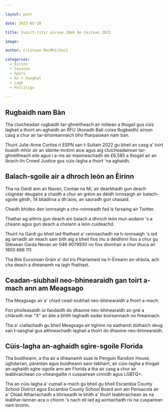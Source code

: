 ```yaml
---

layout: post

date: 2023-05-20

title: Cuairt-litir airson 20mh An Cèitean 2023

image: 

author: Crìstean MacMhìcheil

categories:
  - Èirinn
  - Sasainn
  - Spòrs
  - An t-Saoghal
  - Lagh
  - Poilitigs
  
---
```


## Rugbaidh nam Bàn

Tha cluicheadair rugbaidh tar-ghnèitheach air mìltean a thogail gus cùis laghail a thoirt an-aghaidh an RFU (Aonadh Ball-coise Rugbaidh) airson casg a chur air tar-bhoireannaich bho fharpaisean nam ban.

Thuirt Julie-Anne Curtiss ri ESPN san t-Sultain 2022 gu bheil an casg a' toirt buaidh mhòr air an slàinte-inntinn aice agus aig cluicheadairean tar-ghnèitheach eile agus i a-nis air maoineachadh de £6,585 a thogail air an làrach-lìn Crowd Justice gus cùis-lagha a thoirt 'na aghaidh.

## Balach-sgoile air a dhroch leòn an Èirinn

Tha na Gardí ann an Navan, Contae na Mí, air dearbhadh gun deach còignear deugaire a chaidh a chur an grèim as dèidh ionnsaigh air balach-sgoile gèidh, 14 bliadhna a dh'aois, an saoradh gun chasaid.

Chaidh bhideo den ionnsaigh a cho-roinneadh fad is farsaing air Twitter.

Thathar ag aithris gun deach am balach a dhroch leòn mun aodann 's a cheann agus gun deach a cholann a leòn cuideachd.

Thuirt na Gardí gu bheil iad fhathast a' rannsachadh na h-ionnsaigh 's iad ag iarraidh air neach sam bith aig a bheil fios mu a deidhinn fios a chur gu Stèisean Garda Nevan air 046 9079930 no fios dìomhair a chur thuca air 1800 666 111.

Tha Bile Eucoirean Gràin a' dol tro Phàrlamaid na h-Èireann an-dràsta, ach cha deach a dhèanamh na lagh fhathast.

## Ceadan-siubhail neo-bhìnearaidh gan toirt a-mach ann am Meagsago

Tha Meagsago air a' chiad cead-siubhail neo-bhìnearaidh a thoirt a-mach.

Fon phoileasaidh ùr faodaidh do dhaoine neo-bhìnearaidh an gnè a chlàradh mar "X" an àite a bhith taghadh eadar boireannach no fireannach.

Tha a' ciallachadh gu bheil Meagsago air tighinn na siathamh dùthaich deug san t-saoghal gus aithneachadh laghail a thoirt do dhaoine neo-bhìnearaidh.

## Cùis-lagha an-aghaidh sgìre-sgoile Florida

Tha buidheann, a tha air a dhèanamh suas le Penguin Random House, ùghdarran, pàrantan agus buidheann saor-labhairt, air cùis-lagha a thogail an-aghaidh sgìre-sgoile ann am Florida a tha air casg a chur air leabhraichean co-cheangailte ri cuspairean cinnidh agus LGBTQ+.

Tha an cùis-lagha a' cumail a-mach gu bheil gu bheil Escambia County School District agus Escambia County School Board ann am Pensacola air a' Chiad Atharrachadh a bhriseadh le bhith a' thoirt leabhraichean às na leabhar-lannan aca o chionn 's nach eil iad ag aontachadh ris na cuspairean nam broinn.